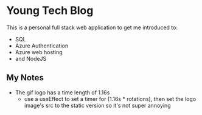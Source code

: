 # Young Tech Blog

This is a personal full stack web application to get me introduced to:

- SQL
- Azure Authentication
- Azure web hosting
- and NodeJS

## My Notes

- The gif logo has a time length of 1.16s
  - use a useEffect to set a timer for (1.16s \* rotations), then set the logo image's src to the static version so it's not super annoying
